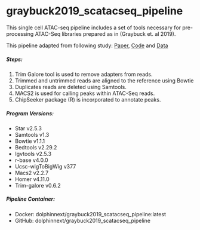 # graybuck2019_scatacseq_pipeline

This single cell ATAC-seq pipeline includes a set of tools necessary for pre-processing ATAC-Seq libraries prepared as in (Graybuck et. al 2019). 

This pipeline adapted from following study: [Paper](https://www.sciencedirect.com/science/article/pii/S0896627321001598?via%3Dihub),  [Code](https://github.com/AllenInstitute/graybuck2019analysis/) and [Data](https://assets.nemoarchive.org/dat-7qjdj84)

##### Steps:
  1. Trim Galore tool is used to remove adapters from reads. 
  2. Trimmed and untrimmed reads are aligned to the reference using Bowtie
  3. Duplicates reads are deleted using Samtools. 
  4. MACS2 is used for calling peaks within ATAC-Seq reads.
  5. ChipSeeker package (R) is incorporated to annotate peaks. 

##### Program Versions:
  - Star v2.5.3 
  - Samtools v1.3
  - Bowtie v1.1.1
  - Bedtools v2.29.2
  - Igvtools v2.5.3
  - r-base v4.0.0
  - Ucsc-wigToBigWig v377
  - Macs2 v2.2.7
  - Homer v4.11.0
  - Trim-galore v0.6.2

##### Pipeline Container:
  * Docker: dolphinnext/graybuck2019\_scatacseq\_pipeline:latest
  * GitHub: dolphinnext/graybuck2019\_scatacseq\_pipeline
